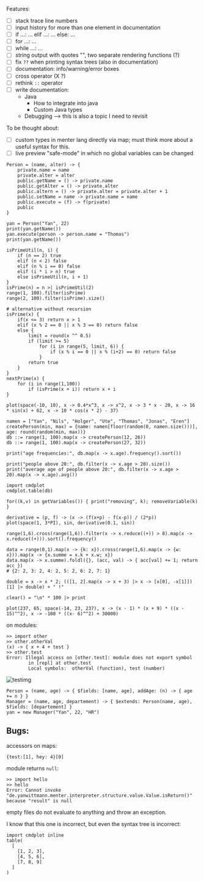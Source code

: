 Features:

- [ ] stack trace line numbers
- [ ] input history for more than one element in documentation
- [ ] if ...: ... elif ...: ... else: ...
- [ ] for ...: ...
- [ ] while ...: ...
- [ ] string output with quotes "", two separate rendering functions (?)
- [ ] fix `??` when printing syntax trees (also in documentation)
- [ ] documentation: info/warning/error boxes
- [ ] cross operator (X ?)
- [ ] rethink `::` operator
- [ ] write documentation:
  - Java
    - How to integrate into java
    - Custom Java types
  - Debugging --> this is also a topic I need to revisit

To be thought about:

- [ ] custom types in menter lang directly via map; must think more about a useful syntax for this.
- [ ] live preview "safe-mode" in which no global variables can be changed

```
Person = (name, alter) -> {
    private.name = name
    private.alter = alter
    public.getName = () -> private.name
    public.getAlter = () -> private.alter
    public.altern = () -> private.alter = private.alter + 1
    public.setName = name -> private.name = name
    public.execute = (f) -> f(private)
    public
}

yan = Person("Yan", 22)
print(yan.getName())
yan.execute(person -> person.name = "Thomas")
print(yan.getName())
```

```
isPrimeUtil(n, i) {
    if (n == 2) true
    elif (n < 2) false
    elif (n % i == 0) false
    elif (i * i > n) true
    else isPrimeUtil(n, i + 1)
}
isPrime(n) = n >| isPrimeUtil(2)
range(1, 100).filter(isPrime)
range(2, 100).filter(isPrime).size()

# alternative without recursion
isPrime(x) {
    if(x <= 3) return x > 1
    elif (x % 2 == 0 || x % 3 == 0) return false
    else {
        limit = round(x ^^ 0.5)
		if (limit >= 5)
            for (i in range(5, limit, 6)) {
                if (x % i == 0 || x % (i+2) == 0) return false
            }
        return true
    }
}
nextPrime(x) {
    for (i in range(1,100))
        if (isPrime(x + i)) return x + i
}
```

```
plot(space(-10, 10), x -> 0.4*x^3, x -> x^2, x -> 3 * x - 20, x -> 16 * sin(x) + 62, x -> 10 * cos(x * 2) - 37)
```

```
namen = ["Yan", "Nils", "Holger", "Ute", "Thomas", "Jonas", "Eren"]
createPerson(min, max) = {name: namen[floor(random(0, namen.size()))], age: round(random(min, max))}
db ::= range(1, 100).map(x -> createPerson(12, 26))
db ::= range(1, 100).map(x -> createPerson(27, 32))

print("age frequencies:", db.map(x -> x.age).frequency().sort())

print("people above 20:", db.filter(x -> x.age > 20).size())
print("average age of people above 20:", db.filter(x -> x.age > 20).map(x -> x.age).avg())

import cmdplot
cmdplot.table(db)
```

```
for((k,v) in getVariables()) { print("removing", k); removeVariable(k) }
```

```
derivative = (p, f) -> (x -> (f(x+p) - f(x-p)) / (2*p))
plot(space(1, 3*PI), sin, derivative(0.1, sin))
```

```
range(1,6).cross(range(1,6)).filter(x -> x.reduce((+)) > 8).map(x -> x.reduce((+))).sort().frequency()
```

```
data = range(0,1).map(x -> {k: x}).cross(range(1,6).map(x -> {w: x})).map(x -> {x.summe = x.k + x.w; x})
data.map(x -> x.summe).foldl({}, (acc, val) -> { acc[val] += 1; return acc })
# {2: 2, 3: 2, 4: 2, 5: 2, 6: 2, 7: 1}
```

```
double = x -> x * 2; (([1, 2].map(x -> x + 3) |> x -> [x[0], -x[1]])[1] |> double) + " !"
```

```
clear() = "\n" * 100 |> print
```

```
plot(237, 65, space(-14, 23, 237), x -> (x - 1) * (x + 9) * ((x - 15)^^2), x -> -100 * ((x- 6)^^2) + 30000)
```

on modules:

```
>> import other
>> other.otherVal
(x) -> { x + 4 + test }
>> other.test
Error: Illegal access on [other.test]: module does not export symbol
        in [repl] at other.test
        Local symbols:  otherVal (function), test (number)
```

![testimg](guide/navbar_icon.png)

```
Person = (name, age) -> { $fields: [name, age], addAge: (n) -> { age += n } }
Manager = (name, age, departement) -> { $extends: Person(name, age), $fields: [departement] }
yan = new Manager("Yan", 22, "HR")
```

## Bugs:

accessors on maps:

```
{test:[1], hey: 4}[0]
```

module returns `null`:

```
>> import hello
>> hello
Error: Cannot invoke "de.yanwittmann.menter.interpreter.structure.value.Value.isReturn()" because "result" is null
```

empty files do not evaluate to anything and throw an exception.

I know that this one is incorrect, but even the syntax tree is incorrect:

```
import cmdplot inline
table(
  [
    [1, 2, 3],
    [4, 5, 6],
    [7, 8, 9]
  ]
)
```